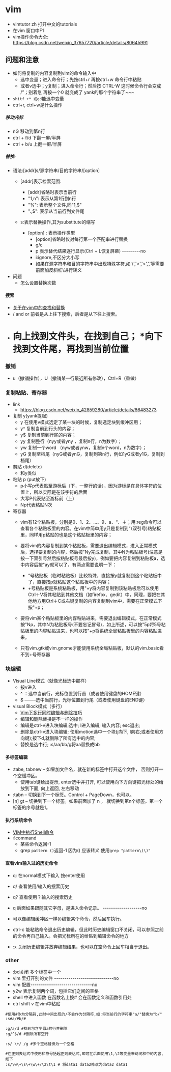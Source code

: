 # vim 
- vimtutor zh 打开中文的tutorials
- 在vim 窗口中F1
- vim操作命令大全: https://blog.csdn.net/weixin_37657720/article/details/80645991
  
## 问题和注意
- 如何将复制的内容复制到vim的命令输入中
  - 选中变量；进入命令行；先按ctrl+r 再按ctrl+w 命令行中粘贴
  - 或者v选中；y复制；进入命令行；然后按 CTRL-W 这时候命令行会变成 /”；别着急 再按一个0 就变成了 yank的那个字符串了~~~
- ` shitf +* 或gd `能选中变量
- ctrl+r, ctrl+w是什么操作
##### 移动光标
- nG 移动到第n行
- ctrl + f/d 下翻一屏/半屏
- ctrl + b/u 上翻一屏/半屏


##### 替换: 
- 语法:[addr]s/源字符串/目的字符串/[option]
  - [addr]表示检索范围:
    - [addr]省略时表示当前行
    - "1,n": 表示从第1行到n行
    - "%": 表示整个文件,同"1,$"
    - ".,$": 表示从当前行到文件尾
  
  - s:表示替换操作,其为substitute的缩写
    - [option] : 表示操作类型
      - [option]省略时仅对每行第一个匹配串进行替换
      - g/c
      - p 表示替代结果逐行显示(Ctrl + L恢复屏幕) ---------no
      - i:ignore,不区分大小写
      - 如果在源字符串和目的字符串中出现特殊字符,如'/','<','>',','等需要前面加反斜杠\进行转义
- 问题
  - 怎么设置替换次数

#### 搜索
- [关于在vim中的查找和替换](https://www.cnblogs.com/huxinga/p/7942194.html)
- / and or 前者是从上往下搜索，后者是从下往上搜索。
- # 向上找到文件头，在找到自己； *向下找到文件尾，再找到当前位置

### 撤销
  - u（撤销操作），U（撤销某一行最近所有修改），Ctrl+R（重做）

### 复制粘贴、寄存器
- link
  - https://blog.csdn.net/weixin_42859280/article/details/86483273
- 复制 y(yank提起)
  - y 在使用v模式选定了某一块的时候，复制选定块到缓冲区用；
  - y^ 复制当前到行头的内容；
  - y$ 复制当前到行尾的内容；
  - yy 复制整行（nyy或者yny ，复制n行，n为数字）；
  - yw 复制一个word （nyw或者ynw，复制n个word，n为数字）；
  - yG 复制至档尾（nyG或者ynG，复制到第n行，例如1yG或者y1G，复制到档尾）
- 剪贴 d(delete)
  - 和y类似
- 粘贴 p (put放下)
  - p小写p代表贴至游标后（下，一整行的话），因为游标是在具体字符的位置上，所以实际是在该字符的后面
  - 大写P代表贴至游标前（上）
  - Np代表粘贴N次
- 寄存器
  - vim有12个粘贴板，分别是0、1、2、...、9、a、“、＋；用:reg命令可以查看各个粘贴板里的内容。在vim中简单用y只是复制到“（双引号)粘贴板里，同样用p粘贴的也是这个粘贴板里的内容；
  - 要将vim的内容复制到某个粘贴板，需要退出编辑模式，进入正常模式后，选择要复制的内容，然后按"Ny完成复制，其中N为粘贴板号(注意是按一下双引号然后按粘贴板号最后按y)，例如要把内容复制到粘贴板a，选中内容后按"ay就可以了，有两点需要说明一下：
    - “号粘贴板（临时粘贴板）比较特殊，直接按y就复制到这个粘贴板中了，直接按p就粘贴这个粘贴板中的内容；
    - +号粘贴板是系统粘贴板，用"+y将内容复制到该粘贴板后可以使用Ctrl＋V将其粘贴到其他文档（如firefox、gedit）中，同理，要把在其他地方用Ctrl＋C或右键复制的内容复制到vim中，需要在正常模式下按"+p；

  - 要将vim某个粘贴板里的内容粘贴进来，需要退出编辑模式，在正常模式按"Np，其中N为粘贴板号(不要忘记冒号)，如上所述，可以按"5p将5号粘贴板里的内容粘贴进来，也可以按"+p将系统全局粘贴板里的内容粘贴进来。
  - 只有vim.gtk或vim.gnome才能使用系统全局粘贴板，默认的vim.basic看不到+号寄存器

### 块编辑
- Visual Line模式（就像光标选中那样）
  - 按v进入
  - ^ ：选中当前行，光标位置到行首（或者使用键盘的HOME键）
  - $ ——–选中当前行，光标位置到行尾（或者使用键盘的END键）
- visual Block模式（多行）
  - [Vim下多行同时编辑与删除技巧](https://www.jianshu.com/p/50d5b6cfd73b)
  - 编辑和删除替换是不一样的操作
  - 编辑是ctrl-v进入块编辑;选中; I进入编辑; 输入内容; esc退出;
  - 删除是ctrl-v进入块编辑; 使用motion选中一个块(j向下, l向右;或者使用方向键);按下d,就删除了所有选中的内容;
  - 替换是选中行; :s/aa/bb/g将aa替换成bb 

#### 多标签编辑
- :tabe, tabnew – 如果加文件名，就在新的标签中打开这个文件， 否则打开一个空缓冲区。
  - 使用tab键给出提示, enter选中并打开, 可以使用向下方向键把光标处的给放到下面, 向上返回, 左右移动
- :tabn – 切换到下一个标签。Control + PageDown，也可以。
- [n] gt – 切换到下一个标签。如果前面加了 n ， 就切换到第n个标签。第一个标签的序号就是1。

#### 执行系统命令
- [VIM中执行Shell命令](https://blog.csdn.net/bnxf00000/article/details/46618465/)
- :!command
  - 某些命令返回-1
  - grep `pattern ()`返回-1 因为() 应该转义 使用`grep "pattern\(\)"`

  
#### 查看vim输入过的历史命令
- q: 在normal模式下输入 按enter使用
- q/ 查看使用/输入的搜索历史
- q? 查看使用？输入的搜索历史
- q 后面如果跟随其它字母，是进入命令记录。 -------------------no

- 可以像编辑缓冲区一样(i)编辑某个命令，然后回车执行。
- ctrl-c 能粘贴命令退出历史编辑，但此时历史编辑窗口不关闭，可以参照之前的命令再自己输入。会把光标所在的给贴到编辑命令的地方
- :x 关闭历史编辑并放弃编辑结果，也可以在空命令上回车相当于退出。
  

### other
- :bd关闭 多个标签中一个
- vim 里打开别的文件 -----------------------------no
- vim 配置------------------------------no
- y2w 表示复制两个词，包括它们之间的空格
- shell 中进入函数 在函数名上按# 会在函数定义和函数引用处
- ctrl shift v 在vim中粘贴
```shell
#使用#作为分隔符,此时中间出现的/不会作为分隔符,如:将当前行的字符串"a/"替换为"b/"
:s#a/#b/#

:g/a/d #找到包含字母a的行并删除
:g/^$/d #删除所有空行

:s/ \+/ /g #多个空格替换为一个空格

#在正则表达式中使用和符号括起正则表达式,即可在后面使用\1,\2等变量来访问和中的内容,如下
:s/\w\+\s\+\w\+/\2\t\1 # 将data1 data2修改为data2 data1
```
